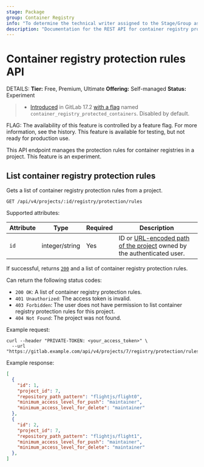 ```yaml
---
stage: Package
group: Container Registry
info: "To determine the technical writer assigned to the Stage/Group associated with this page, see https://handbook.gitlab.com/handbook/product/ux/technical-writing/#assignments"
description: "Documentation for the REST API for container registry protection rules in GitLab."
---
```


# Container registry protection rules API

DETAILS:
**Tier:** Free, Premium, Ultimate
**Offering:** Self-managed
**Status:** Experiment

> - [Introduced](https://gitlab.com/gitlab-org/gitlab/-/merge_requests/155798) in GitLab 17.2 [with a flag](../administration/feature_flags.md) named `container_registry_protected_containers`. Disabled by default.

FLAG:
The availability of this feature is controlled by a feature flag.
For more information, see the history.
This feature is available for testing, but not ready for production use.

This API endpoint manages the protection rules for container registries in a project. This feature is an experiment.

## List container registry protection rules

Gets a list of container registry protection rules from a project.

```plaintext
GET /api/v4/projects/:id/registry/protection/rules
```

Supported attributes:

| Attribute                     | Type            | Required | Description                    |
|-------------------------------|-----------------|----------|--------------------------------|
| `id`                          | integer/string  | Yes      | ID or [URL-encoded path of the project](rest/index.md#namespaced-path-encoding) owned by the authenticated user. |

If successful, returns [`200`](rest/index.md#status-codes) and a list of container registry protection rules.

Can return the following status codes:

- `200 OK`: A list of container registry protection rules.
- `401 Unauthorized`: The access token is invalid.
- `403 Forbidden`: The user does not have permission to list container registry protection rules for this project.
- `404 Not Found`: The project was not found.

Example request:

```shell
curl --header "PRIVATE-TOKEN: <your_access_token>" \
  --url "https://gitlab.example.com/api/v4/projects/7/registry/protection/rules"
```

Example response:

```json
[
  {
    "id": 1,
    "project_id": 7,
    "repository_path_pattern": "flightjs/flight0",
    "minimum_access_level_for_push": "maintainer",
    "minimum_access_level_for_delete": "maintainer"
  },
  {
    "id": 2,
    "project_id": 7,
    "repository_path_pattern": "flightjs/flight1",
    "minimum_access_level_for_push": "maintainer",
    "minimum_access_level_for_delete": "maintainer"
  },
]
```
